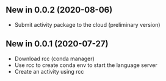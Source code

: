 New in 0.0.2 (2020-08-06)
-----------------------------

- Submit activity package to the cloud (preliminary version)

New in 0.0.1 (2020-07-27)
-----------------------------

- Download rcc (conda manager)
- Use rcc to create conda env to start the language server
- Create an activity using rcc